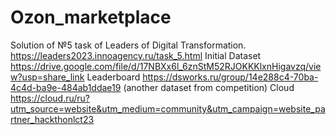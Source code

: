 # Ozon_marketplace
Solution of  №5 task of Leaders of Digital Transformation. https://leaders2023.innoagency.ru/task_5.html
Initial Dataset https://drive.google.com/file/d/17NBXx6l_6znStM52RJOKKKlxnHigavzq/view?usp=share_link
Leaderboard https://dsworks.ru/group/14e288c4-70ba-4c4d-ba9e-484ab1ddae19 (another dataset from competition)
Cloud https://cloud.ru/ru?utm_source=website&utm_medium=community&utm_campaign=website_partner_hackthonlct23
